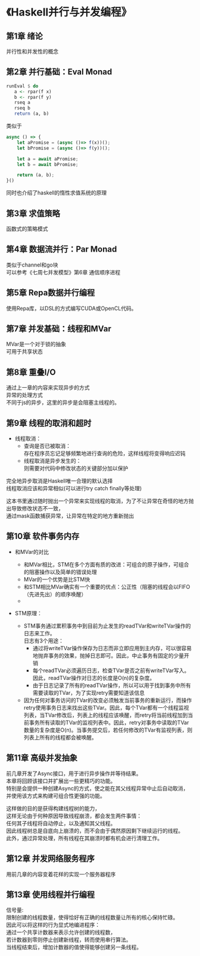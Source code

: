 # 《Haskell并行与并发编程》
## 第1章 绪论
并行性和并发性的概念


## 第2章 并行基础：Eval Monad
```haskell
runEval $ do
   a <- rpar(f x)
   b <- rpar(f y)
   rseq a
   rseq b
   return (a, b)
```
类似于
```javascript
async () => {
    let aPromise = (async ()=> f(x))();
    let bPromise = (async ()=> f(y))();

    let a = await aPromise;
    let b = await bPromise;

    return (a, b);
}()
```

同时也介绍了haskell的惰性求值系统的原理


## 第3章 求值策略
函数式的策略模式



## 第4章 数据流并行：Par Monad
类似于channel和go块<br>
可以参考《七周七并发模型》第6章 通信顺序进程



## 第5章 Repa数据并行编程
使用Repa库，以DSL的方式编写CUDA或OpenCL代码。



## 第7章 并发基础：线程和MVar
MVar是一个对于锁的抽象<br>
可用于共享状态



## 第8章 重叠I/O
通过上一章的内容来实现异步的方式<br>
异常的处理方式<br>
不同于js的异步，这里的异步是会阻塞主线程的。

## 第9章 线程的取消和超时
* 线程取消：
    * 查询是否已被取消：<br>
    存在程序员忘记足够频繁地进行查询的危险，这样线程将变得响应迟钝
    * 线程取消是异步发生的：<br>
    则需要对代码中修改状态的关键部分加以保护

完全地异步取消是Haskell唯一合理的默认选择<br>
线程取消应该和异常相似(可以进行try catch finally等处理)<br>

这本书里通过随时抛出一个异常来实现线程的取消，为了不让异常在奇怪的地方抛出导致修改状态不一致，<br>
通过mask函数捕获异常，让异常在特定的地方重新抛出

## 第10章 软件事务内存
* 和MVar的对比
    * 和MVar相比，STM在多个方面有质的改进：可组合的原子操作，可组合的阻塞操作以及简单的错误处理
    * MVar的一个优势是比STM快
    * 和STM相比MVar确实有一个重要的优点：公正性（阻塞的线程会以FIFO（先进先出）的顺序唤醒）
    * 

* STM原理：
    * STM事务通过累积事务中到目前为止发生的readTVar和writeTVar操作的日志来工作。<br>
    日志有3个用途：
        * 通过将writeTVar操作保存为日志而非立即应用到主内存，可以很容易地抛弃事务的效果，抛掉日志即可。因此，中止事务有固定的少量开销
        * 每个readTVar必须遍历日志，检查TVar是否之前有writeTVar写入。因此，readTVar操作对日志的长度是O(n)的复杂度。
        * 由于日志记录了所有的readTVar操作，所以可以用于找到事务中所有需要读取的TVar，为了实现retry需要知道该信息
    * 因为任何对事务访问的TVar的改变必须触发当前事务的重新运行，而操作retry使用事务日志来找出这些TVar。因此，每个TVar都有一个线程监视列表，当TVar修改后，列表上的线程应该唤醒，而retry将当前线程加到当前事务所有读取的TVar的监视列表中。因此，retry对事务中读取的TVar数量的复杂度是O(n)。当事务提交后，若任何修改的TVar有监视列表，则列表上所有的线程都会被唤醒。

## 第11章 高级并发抽象
前几章开发了Async接口，用于进行异步操作并等待结果。<br>
本章将回顾该接口并扩展出一些更精巧的功能。<br>
特别是会提供一种创建Async的方式，使之能在其父线程异常中止后自动取消，<br>
并使用该方式来构建可组合性更强的功能。

这样做的目的是获得构建线程树的能力，<br>
这样无论由于何种原因导致线程崩溃，都会发生两件事情：<br>
任何其子线程将自动停止，以及通知其父线程。<br>
因此线程树总是自底向上崩溃的，而不会由于偶然原因剩下继续运行的线程。<br>
此外，通过异常处理，所有线程在其崩溃时都有机会进行清理工作。

## 第12章 并发网络服务程序
用前几章的内容变着花样的实现一个服务器程序

## 第13章 使用线程并行编程
信号量:<br>
限制创建的线程数量，使得恰好有正确的线程数量让所有的核心保持忙碌。<br>
因此可以将这样的行为显式地编进程序：<br>
通过一个共享计数器来表示允许创建的线程数，<br>
若计数器到零则停止创建新线程，转而使用串行算法。<br>
当线程结束后，增加计数器的值使得能够创建另一条线程。